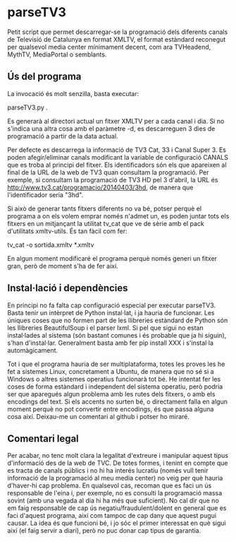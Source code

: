 parseTV3
========

Petit script que permet descarregar-se la programació dels diferents canals de Televisió de Catalunya en format XMLTV, el format estàndard reconegut per qualsevol media center mínimament decent, com ara TVHeadend, MythTV, MediaPortal o semblants.

Ús del programa
---------------

La invocació és molt senzilla, basta executar:

parseTV3.py .

Es generarà al directori actual un fitxer XMLTV per a cada canal i dia. Si no s'indica una altra cosa amb el paràmetre -d, es descarreguen 3 dies de programació a partir de la data actual. 

Per defecte es descarrega la informació de TV3 Cat, 33 i Canal Super 3. Es poden afegir/eliminar canals modificant la variable de configuració CANALS que es troba al principi del fitxer. Els identificadors són els que apareixen al final de la URL de la web de TV3 quan consultam la programació. Per exemple, si consultam la programació de TV3 HD pel 3 d'abril, la URL és http://www.tv3.cat/programacio/20140403/3hd, de manera que l'identificador seria "3hd".

Si això de generar tants fitxers diferents no va bé, potser perquè el programa a on els volem emprar només n'admet un, es poden juntar tots els fitxers en un mitjançant la utilitat tv_cat que ve de sèrie amb el pack d'utilitats xmltv-utils. És tan fàcil com fer: 

tv_cat -o sortida.xmltv *.xmltv

En algun moment modificaré el programa perquè només generi un fitxer gran, però de moment s'ha de fer així.

Instal·lació i dependències
---------------------------

En principi no fa falta cap configuració especial per executar parseTV3. Basta tenir un intèrpret de Python instal·lat, i ja hauria de funcionar. Les úniques coses que no formen part de les llibreries estàndard de Python són les llibreries BeautifulSoup i el parser lxml. Si pel que sigui no estan instal·lades al sistema (són bastant comunes i és probable que ja hi siguin), s'han d'instal·lar. Generalment basta amb fer pip install XXX i s'instal·la automàgicament.

Tot i que el programa hauria de ser multiplataforma, totes les proves les he fet a sistemes Linux, concretament a Ubuntu, de manera que no sé si a Windows o altres sistemes operatius funcionarà tot bé. He intentat fer les coses de forma estàndard i independent del sistema operatiu, però podria ser que aparegués algun problema amb les rutes dels fitxers, o amb els encodings del text. Si els accents no surten bé, o directament falla en algun moment perquè no pot convertir entre encodings, és que passa alguna cosa així. Deixau-me un comentari al github i potser ho miraré.

Comentari legal
---------------

Per acabar, no tenc molt clara la legalitat d'extreure i manipular aquest tipus d'informació des de la web de TVC. De totes formes, i tenint en compte que es tracta de canals públics i no hi ha interés lucratiu (només vull tenir informació de la programació al meu media center) no veig per què hauria d'haver-hi cap problema. En qualsevol cas, recoman que es faci un ús responsable de l'eina i, per exemple, no es consulti la programació massa sovint (amb una vegada al dia hi ha més que suficient). No cal dir que no em faig responsable de cap ús negatiu/fraudulent/dolent en general que es faci d'aquest programa, així com tampoc de cap dany que aquest pugui causar. La idea és que funcioni bé, i jo sóc el primer interessat en què sigui així (el faig servir a diari), però no puc donar cap tipus de garantia.
